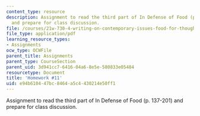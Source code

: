 ```yaml
---
content_type: resource
description: Assignment to read the third part of In Defense of Food (p. 137-201)
  and prepare for class discussion.
file: /courses/21w-730-4-writing-on-contemporary-issues-food-for-thought-writing-and-reading-about-the-cultures-of-food-fall-2008/e94b610447bc8464a5c4430214e50ff1_hw_11.pdf
file_type: application/pdf
learning_resource_types:
- Assignments
ocw_type: OCWFile
parent_title: Assignments
parent_type: CourseSection
parent_uid: 3d941cc7-6416-04a6-8e5e-580833e05484
resourcetype: Document
title: 'Homework #11'
uid: e94b6104-47bc-8464-a5c4-430214e50ff1
---
```

Assignment to read the third part of In Defense of Food (p. 137-201) and prepare for class discussion.

